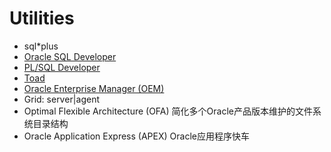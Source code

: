 # Utilities

- sql*plus
- [Oracle SQL Developer](http://www.oracle.com/technetwork/developer-tools/sql-developer/overview/index.html)
- [PL/SQL Developer](https://www.allroundautomations.com/plsqldev.html)
- [Toad](Toad.md)
- [Oracle Enterprise Manager (OEM)](OEM.md)
- Grid: server|agent
- Optimal Flexible Architecture (OFA) 简化多个Oracle产品版本维护的文件系统目录结构
- Oracle Application Express (APEX) Oracle应用程序快车